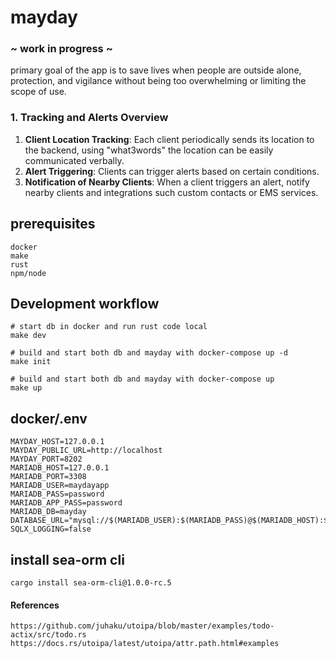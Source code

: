 # mayday
### ~ **work in progress** ~
primary goal of the app is to save lives when people are outside alone, protection, and vigilance without being too overwhelming or limiting the scope of use.

### 1. **Tracking and Alerts Overview**

1. **Client Location Tracking**: Each client periodically sends its location to the backend, using "what3words" the location can be easily communicated verbally.
2. **Alert Triggering**: Clients can trigger alerts based on certain conditions.
3. **Notification of Nearby Clients**: When a client triggers an alert, notify nearby clients and integrations such custom contacts or EMS services.

## prerequisites
    docker
    make
    rust
    npm/node

## Development workflow
    # start db in docker and run rust code local
    make dev

    # build and start both db and mayday with docker-compose up -d
    make init

    # build and start both db and mayday with docker-compose up
    make up 

## docker/.env
```dotenv
MAYDAY_HOST=127.0.0.1
MAYDAY_PUBLIC_URL=http://localhost
MAYDAY_PORT=8202
MARIADB_HOST=127.0.0.1
MARIADB_PORT=3308
MARIADB_USER=maydayapp
MARIADB_PASS=password
MARIADB_APP_PASS=password
MARIADB_DB=mayday
DATABASE_URL="mysql://$(MARIADB_USER):$(MARIADB_PASS)@$(MARIADB_HOST):$(MARIADB_PORT)/$(MARIADB_DB)"
SQLX_LOGGING=false
```
## install sea-orm cli
    cargo install sea-orm-cli@1.0.0-rc.5


#### References
    https://github.com/juhaku/utoipa/blob/master/examples/todo-actix/src/todo.rs
    https://docs.rs/utoipa/latest/utoipa/attr.path.html#examples